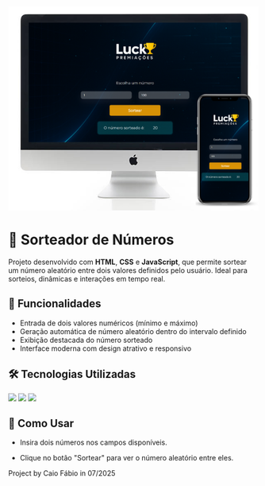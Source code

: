 <div align="center">
  <img src="./assets/preview.png" alt="Preview do sorteador" />
</div>

# 🎲 Sorteador de Números

Projeto desenvolvido com **HTML**, **CSS** e **JavaScript**, que permite sortear um número aleatório entre dois valores definidos pelo usuário. Ideal para sorteios, dinâmicas e interações em tempo real.


## 📌 Funcionalidades

- Entrada de dois valores numéricos (mínimo e máximo)
- Geração automática de número aleatório dentro do intervalo definido
- Exibição destacada do número sorteado
- Interface moderna com design atrativo e responsivo

## 🛠️ Tecnologias Utilizadas

<img src="https://img.shields.io/badge/html5-%23E34F26.svg?style=for-the-badge&logo=html5&logoColor=white" />
<img src="https://img.shields.io/badge/css3-%231572B6.svg?style=for-the-badge&logo=css3&logoColor=white" />
<img src="https://img.shields.io/badge/javascript-%23323330.svg?style=for-the-badge&logo=javascript&logoColor=%23F7DF1E" />


## 🚀 Como Usar

- Insira dois números nos campos disponíveis.

- Clique no botão "Sortear" para ver o número aleatório entre eles.

   
Project by Caio Fábio in 07/2025
